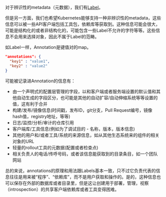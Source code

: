 ---
---


对于辨识性的metadata（元数据），我们有[Label](/docs/user-guide/labels)。

但是另一方面，我们也希望Kubernetes能够支持一种非辨识性的metadata，这些信息可以被一些API客户端包括工具包，依赖库等获取到。这种信息可能会很大，可能是结构化的或者非结构化的，可能包含一些Label不允许的字符等等。这些信息不会用来选择对象，因此不属于Label的范畴。

如Label一样，Annotation是键值对的map。

```json
"annotations": {
  "key1" : "value1",
  "key2" : "value2"
}
```

可能被记录进Annotation的信息有：

* 由一个声明式的配置层管理的字段，以和客户端或者服务端设置的默认值和其他自动生成的字段区分，也可能是其他的自动扩容/自动伸缩系统等等设置的值，这有利于合并
* 构建/发布/镜像信息(时间戳，发布ID，git分支，Pull Request编号，镜像hash值，registry地址，等等)
* 日志/监控/分析/审计的仓库引用
* 客户端库/工具信息(例如为了调试目的 - 名称，版本，版本信息)
* 其他的用户和/或者工具/系统的来源信息，如从其他生态系统来的组件的相关对象的URL
* 轻量的rollout工具的元数据(配置或者检查点)
* 相关负责人的电话/传呼号码，或者该信息能获取到的目录条目，如一个团队网站

总的来说，annotations的原理和用法跟Labels基本一致，只不过它负责代表的信息往往是用来被“程序”、“依赖库”，而不是用户获取和操作的。是的，这种信息也可以保存在外部的数据库或者目录里，但是这让创建用于部署，管理，视察（introspection）的共享客户端依赖库或者工具变得困难。
